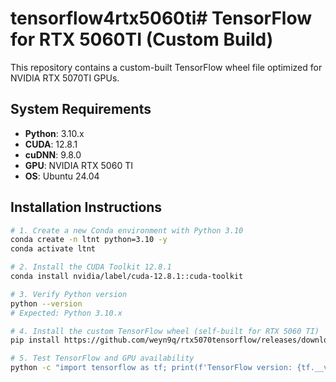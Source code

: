 # tensorflow4rtx5060ti# TensorFlow for RTX 5060TI (Custom Build)

This repository contains a custom-built TensorFlow wheel file optimized for NVIDIA RTX 5070TI GPUs.

## System Requirements

- **Python**: 3.10.x
- **CUDA**: 12.8.1
- **cuDNN**: 9.8.0
- **GPU**: NVIDIA RTX 5060 TI 
- **OS**: Ubuntu 24.04 

## Installation Instructions

```bash
# 1. Create a new Conda environment with Python 3.10
conda create -n ltnt python=3.10 -y
conda activate ltnt

# 2. Install the CUDA Toolkit 12.8.1
conda install nvidia/label/cuda-12.8.1::cuda-toolkit

# 3. Verify Python version
python --version
# Expected: Python 3.10.x

# 4. Install the custom TensorFlow wheel (self-built for RTX 5060 TI)
pip install https://github.com/weyn9q/rtx5070tensorflow/releases/download/v1.0/tensorflow-2.20.0.dev0+selfbuilt-cp310-cp310-linux_x86_64.whl

# 5. Test TensorFlow and GPU availability
python -c "import tensorflow as tf; print(f'TensorFlow version: {tf.__version__}'); print(f'GPU available: {tf.config.list_physical_devices(\"GPU\")}')"

